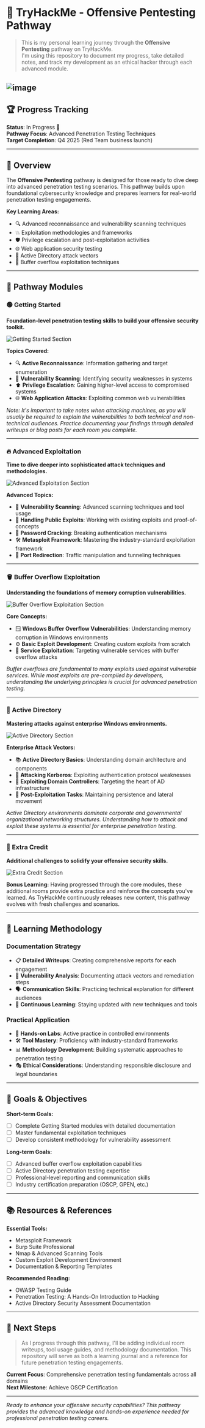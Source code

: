 # 🎯 TryHackMe - Offensive Pentesting Pathway

> This is my personal learning journey through the **Offensive Pentesting** pathway on TryHackMe.  
> I'm using this repository to document my progress, take detailed notes, and track my development as an ethical hacker through each advanced module.


![image](https://github.com/user-attachments/assets/3823998d-8f1b-4078-98c8-0dde77e6d31e)
---

## 🏆 Progress Tracking

**Status**: In Progress 🚧  
**Pathway Focus**: Advanced Penetration Testing Techniques  
**Target Completion**: Q4 2025 (Red Team business launch)

---

## 🔰 Overview

The **Offensive Pentesting** pathway is designed for those ready to dive deep into advanced penetration testing scenarios. This pathway builds upon foundational cybersecurity knowledge and prepares learners for real-world penetration testing engagements.

**Key Learning Areas:**
- 🔍 Advanced reconnaissance and vulnerability scanning techniques
- 💥 Exploitation methodologies and frameworks  
- 🛡️ Privilege escalation and post-exploitation activities
- 🌐 Web application security testing
- 📁 Active Directory attack vectors
- 🔧 Buffer overflow exploitation techniques

---

## 🚀 Pathway Modules

### 🟢 Getting Started
**Foundation-level penetration testing skills to build your offensive security toolkit.**

![Getting Started Section](https://github.com/user-attachments/assets/57ef07c1-74b0-4ac8-86b3-10cc399880d2)

**Topics Covered:**
- 🔍 **Active Reconnaissance**: Information gathering and target enumeration
- 🔎 **Vulnerability Scanning**: Identifying security weaknesses in systems
- ⬆️ **Privilege Escalation**: Gaining higher-level access to compromised systems  
- 🌐 **Web Application Attacks**: Exploiting common web vulnerabilities

*Note: It's important to take notes when attacking machines, as you will usually be required to explain the vulnerabilities to both technical and non-technical audiences. Practice documenting your findings through detailed writeups or blog posts for each room you complete.*

---

### 🔥 Advanced Exploitation  
**Time to dive deeper into sophisticated attack techniques and methodologies.**

![Advanced Exploitation Section](https://github.com/user-attachments/assets/4f01bf2b-16cb-4f54-bbad-a628ba810412)

**Advanced Topics:**
- 🔎 **Vulnerability Scanning**: Advanced scanning techniques and tool usage
- 🎯 **Handling Public Exploits**: Working with existing exploits and proof-of-concepts
- 🔐 **Password Cracking**: Breaking authentication mechanisms  
- 🛠️ **Metasploit Framework**: Mastering the industry-standard exploitation framework
- 🔀 **Port Redirection**: Traffic manipulation and tunneling techniques

---

### 🪣 Buffer Overflow Exploitation
**Understanding the foundations of memory corruption vulnerabilities.**

![Buffer Overflow Exploitation Section](https://github.com/user-attachments/assets/3cd3046e-4ebc-459c-8f82-fbeabbc7f4cb)

**Core Concepts:**
- 🪟 **Windows Buffer Overflow Vulnerabilities**: Understanding memory corruption in Windows environments
- ⚙️ **Basic Exploit Development**: Creating custom exploits from scratch  
- 🎯 **Service Exploitation**: Targeting vulnerable services with buffer overflow attacks

*Buffer overflows are fundamental to many exploits used against vulnerable services. While most exploits are pre-compiled by developers, understanding the underlying principles is crucial for advanced penetration testing.*

---

### 🏢 Active Directory
**Mastering attacks against enterprise Windows environments.**

![Active Directory Section](https://github.com/user-attachments/assets/964ce030-85ea-4547-a3ac-c4981b6d87e4)

**Enterprise Attack Vectors:**
- 📚 **Active Directory Basics**: Understanding domain architecture and components
- 🎫 **Attacking Kerberos**: Exploiting authentication protocol weaknesses
- 👑 **Exploiting Domain Controllers**: Targeting the heart of AD infrastructure  
- 🔄 **Post-Exploitation Tasks**: Maintaining persistence and lateral movement

*Active Directory environments dominate corporate and governmental organizational networking structures. Understanding how to attack and exploit these systems is essential for enterprise penetration testing.*

---

### 🏅 Extra Credit
**Additional challenges to solidify your offensive security skills.**

![Extra Credit Section](https://github.com/user-attachments/assets/780641f4-8ff1-4b57-964d-5ddcd442e8d9)

**Bonus Learning:**
Having progressed through the core modules, these additional rooms provide extra practice and reinforce the concepts you've learned. As TryHackMe continuously releases new content, this pathway evolves with fresh challenges and scenarios.

---

## 📝 Learning Methodology

### Documentation Strategy
- 📋 **Detailed Writeups**: Creating comprehensive reports for each engagement
- 🎯 **Vulnerability Analysis**: Documenting attack vectors and remediation steps
- 🗣️ **Communication Skills**: Practicing technical explanation for different audiences
- 🔄 **Continuous Learning**: Staying updated with new techniques and tools

### Practical Application
- 🧪 **Hands-on Labs**: Active practice in controlled environments
- 🛠️ **Tool Mastery**: Proficiency with industry-standard frameworks
- 📊 **Methodology Development**: Building systematic approaches to penetration testing
- 🎭 **Ethical Considerations**: Understanding responsible disclosure and legal boundaries

---

## 🎯 Goals & Objectives

**Short-term Goals:**
- [ ] Complete Getting Started modules with detailed documentation
- [ ] Master fundamental exploitation techniques  
- [ ] Develop consistent methodology for vulnerability assessment

**Long-term Goals:**
- [ ] Advanced buffer overflow exploitation capabilities
- [ ] Active Directory penetration testing expertise
- [ ] Professional-level reporting and communication skills
- [ ] Industry certification preparation (OSCP, GPEN, etc.)

---

## 📚 Resources & References

**Essential Tools:**
- Metasploit Framework
- Burp Suite Professional  
- Nmap & Advanced Scanning Tools
- Custom Exploit Development Environment
- Documentation & Reporting Templates

**Recommended Reading:**
- OWASP Testing Guide
- Penetration Testing: A Hands-On Introduction to Hacking
- Active Directory Security Assessment Documentation

---

## 🚀 Next Steps

> As I progress through this pathway, I'll be adding individual room writeups, tool usage guides, and methodology documentation. This repository will serve as both a learning journal and a reference for future penetration testing engagements.

**Current Focus**: Comprehensive penetration testing fundamentals across all domains  
**Next Milestone**: Achieve OSCP Certification

---

*Ready to enhance your offensive security capabilities? This pathway provides the advanced knowledge and hands-on experience needed for professional penetration testing careers.*
